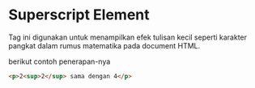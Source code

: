# Superscript Element

Tag ini digunakan untuk menampilkan efek tulisan kecil seperti karakter pangkat dalam rumus matematika pada document HTML. 

berikut contoh penerapan-nya

```html
<p>2<sup>2</sup> sama dengan 4</p>
```